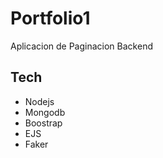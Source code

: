 # Portfolio1

Aplicacion de Paginacion Backend

## Tech

- Nodejs
- Mongodb
- Boostrap
- EJS
- Faker
